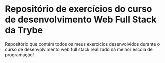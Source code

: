 # Repositório de exercícios do curso de desenvolvimento Web Full Stack da Trybe

Repositório que contém todos os meus exercícios desenvolvidos durante o curso de desenvolvimento web full stack realizado na melhor escola de programação! 

